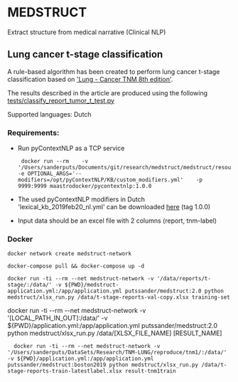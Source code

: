 # MEDSTRUCT

Extract structure from medical narrative (Clinical NLP)
    
## Lung cancer t-stage classification

A rule-based algorithm has been created to perform lung cancer t-stage classification based on ['Lung - Cancer TNM 8th edition'](http://www.radiologyassistant.nl/en/p58ef5eeb172c8/lung-cancer-tnm-8th-edition.html).

The results described in the article are produced using the following [tests/classify_report_tumor_t_test.py](/tests/classify_report_tumor_t_test.py)

Supported languages: Dutch
    
### Requirements:

-  Run pyContextNLP as a TCP service

        docker run --rm    -v '/Users/sanderputs/Documents/git/research/medstruct/medstruct/resources/tnmlung/lexical_kb_2019feb20_nl.yml:/opt/pyContextNLP/KB/custom_modifiers.yml'    -e OPTIONAL_ARGS='--modifiers=/opt/pyContextNLP/KB/custom_modifiers.yml'    -p 9999:9999 maastrodocker/pycontextnlp:1.0.0
- The used pyContextNLP modifiers in Dutch 'lexical_kb_2019feb20_nl.yml' can be downloaded [here](https://raw.githubusercontent.com/maastroclinic/medstruct/master/medstruct/resources/tnmlung/lexical_kb_2019feb20_nl.yml) (tag 1.0.0)
- Input data should be an excel file with 2 columns (report, tnm-label)


### Docker 

    docker network create medstruct-network

    docker-compose pull && docker-compose up -d

    docker run -ti --rm --net medstruct-network -v '/data/reports/t-stage/:/data/' -v ${PWD}/medstruct-application.yml:/app/application.yml putssander/medstruct:2.0 python medstruct/xlsx_run.py /data/t-stage-reports-val-copy.xlsx training-set
    
   docker run -ti --rm --net medstruct-network -v '[LOCAL_PATH_IN_OUT]:/data/' -v ${PWD}/application.yml:/app/application.yml putssander/medstruct:2.0 python medstruct/xlsx_run.py /data/[XLSX_FILE_NAME] [RESULT_NAME]
   
      docker run -ti --rm --net medstruct-network -v '/Users/sanderputs/DataSets/Research/TNM-LUNG/reproduce/tnm1/:/data/' -v ${PWD}/application.yml:/app/application.yml putssander/medstruct:boston2019 python medstruct/xlsx_run.py /data/t-stage-reports-train-latestlabel.xlsx result-tnm1train